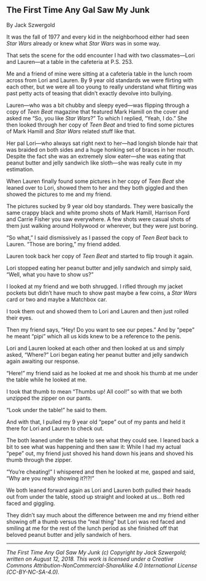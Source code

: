 ## The First Time Any Gal Saw My Junk

By Jack Szwergold

It was the fall of 1977 and every kid in the neighborhood either had seen *Star Wars* already or knew what *Star Wars* was in some way.

That sets the scene for the odd encounter I had with two classmates—Lori and Lauren—at a table in the cafeteria at P.S. 253.

Me and a friend of mine were sitting at a cafeteria table in the lunch room across from Lori and Lauren. By 9 year old standards we were flirting with each other, but we were all too young to really understand what flirting was past petty acts of teasing that didn’t exactly devolve into bullying.

Lauren—who was a bit chubby and sleepy eyed—was flipping through a copy of *Teen Beat* magazine that featured Mark Hamill on the cover and asked me “So, you like *Star Wars*?” To which I replied, “Yeah, I do.” She then looked through her copy of *Teen Beat* and tried to find some pictures of Mark Hamill and *Star Wars* related stuff like that.

Her pal Lori—who always sat right next to her—had longish blonde hair that was braided on both sides and a huge honking set of braces in her mouth. Despite the fact she was an extremely slow eater—she was eating that peanut butter and jelly sandwich like sloth—she was really cute in my estimation.

When Lauren finally found some pictures in her copy of *Teen Beat* she leaned over to Lori, showed them to her and they both giggled and then showed the pictures to me and my friend.

The pictures sucked by 9 year old boy standards. They were basically the same crappy black and white promo shots of Mark Hamill, Harrison Ford and Carrie Fisher you saw everywhere. A few shots were casual shots of them just walking around Hollywood or wherever, but they were just boring.

“So what,” I said dismissively as I passed the copy of *Teen Beat* back to Lauren. “Those are boring,” my friend added.

Lauren took back her copy of *Teen Beat* and started to flip trough it again.

Lori stopped eating her peanut butter and jelly sandwich and simply said, “Well, what you have to show us?”

I looked at my friend and we both shrugged. I rifled through my jacket pockets but didn’t have much to show past maybe a few coins, a *Star Wars* card or two and maybe a Matchbox car.

I took them out and showed them to Lori and Lauren and then just rolled their eyes.

Then my friend says, “Hey! Do you want to see our pepes.” And by “pepe” he meant “pipi” which all us kids knew to be a reference to the penis.

Lori and Lauren looked at each other and then looked at us and simply asked, “Where?” Lori began eating her peanut butter and jelly sandwich again awaiting our response.

“Here!” my friend said as he looked at me and shook his thumb at me under the table while he looked at me.

I took that thumb to mean “Thumbs up! All cool!” so with that we both unzipped the zipper on our pants.

“Look under the table!” he said to them.

And with that, I pulled my 9 year old “pepe” out of my pants and held it there for Lori and Lauren to check out.

The both leaned under the table to see what they could see. I leaned back a bit to see what was happening and then saw it: While I had my actual “pepe” out, my friend just shoved his hand down his jeans and shoved his thumb through the zipper.

“You’re cheating!” I whispered and then he looked at me, gasped and said, “Why are you really showing it?!?!”

We both leaned forward again as Lori and Lauren both pulled their heads out from under the table, stood up straight and looked at us… Both red faced and giggling.

They didn’t say much about the difference between me and my friend either showing off a thumb versus the “real thing” but Lori was red faced and smiling at me for the rest of the lunch period as she finished off that beloved peanut butter and jelly sandwich of hers.

***

*The First Time Any Gal Saw My Junk (c) Copyright by Jack Szwergold; written on August 12, 2018. This work is licensed under a Creative Commons Attribution-NonCommercial-ShareAlike 4.0 International License (CC-BY-NC-SA-4.0).*